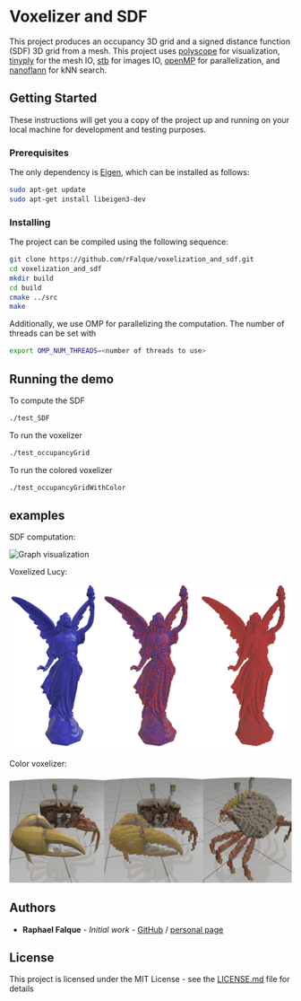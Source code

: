 # Voxelizer and SDF

This project produces an occupancy 3D grid and a signed distance function (SDF) 3D grid from a mesh. This project uses [polyscope](http://polyscope.run/) for visualization, [tinyply](https://github.com/ddiakopoulos/tinyply) for the mesh IO, [stb](https://github.com/nothings/stb) for images IO, [openMP](https://www.openmp.org/) for parallelization, and [nanoflann](https://github.com/jlblancoc/nanoflann) for kNN search.

## Getting Started

These instructions will get you a copy of the project up and running on your local machine for development and testing purposes.

### Prerequisites
The only dependency is [Eigen](https://eigen.tuxfamily.org/), which can be installed as follows:

```bash
sudo apt-get update
sudo apt-get install libeigen3-dev
```

### Installing

The project can be compiled using the following sequence:

```bash
git clone https://github.com/rFalque/voxelization_and_sdf.git
cd voxelization_and_sdf
mkdir build
cd build
cmake ../src
make
```

Additionally, we use OMP for parallelizing the computation. The number of threads can be set with
```bash
export OMP_NUM_THREADS=<number of threads to use>
```

## Running the demo

To compute the SDF
```bash
./test_SDF
```

To run the voxelizer
```bash
./test_occupancyGrid
```

To run the colored voxelizer
```bash
./test_occupancyGridWithColor
```

## examples

SDF computation:

![Graph visualization](./images/SDF.gif "Lucy SDF")

Voxelized Lucy:

![Voxelizer](./images/voxelizer.png "Lucy voxelized")

Color voxelizer:

![Voxelizer](./images/colored_voxelizer.png "Lucy voxelized")


## Authors

* **Raphael Falque** - *Initial work* - [GitHub](https://github.com/rFalque) / [personal page](https://rfalque.github.io/)

## License

This project is licensed under the MIT License - see the [LICENSE.md](LICENSE.md) file for details
